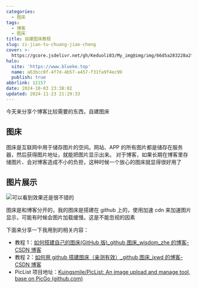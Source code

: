 ```yaml
---
categories:
  - 图床
tags:
  - 博客
  - 图床
title: 自建图床教程
slug: zi-jian-tu-chuang-jiao-cheng
cover: >-
  https://gcore.jsdelivr.net/gh/Keduoli03/My_img@img/img/66d5a283228a2f44240034a2.jpg
halo:
  site: 'https://www.blueke.top'
  name: a63bcc0f-4f7d-4b57-a457-f31fa9f4ec99
  publish: true
abbrlink: 12157
date: 2024-10-03 23:38:02
updated: 2024-11-23 21:29:33
---
```


今天来分享个博客比较需要的东西，自建图床

## 图床

图床是互联网中用于储存图片的空间。网站、APP 的所有图片都是储存在服务器，然后获得图片地址，就能把图片显示出来。
对于博客，如果长期在博客里存储图片、会对博客造成不小的负担，这种时候一个放心的图床就显得很好用了

## 图片展示

![](https://gcore.jsdelivr.net/gh/Keduoli03/My_img@img/img/%E5%8F%8B%E5%88%A9%E5%A5%88%E7%BB%AA.webp)可以看到效果还是很不错的

图床是和博客分开的，我的图床是搭建在 github 上的，使用加速 cdn 来加速图片显示，可能有时候会图片加载缓慢。这是不能忽视的因素

下面来分享一下我用到的相关内容：

- 教程 1：[如何搭建自己的图床(GitHub 版)\_github 图床\_wisdom_zhe 的博客-CSDN 博客](https://blog.csdn.net/qq_44231797/article/details/131658184?spm=1001.2101.3001.6650.3&utm_medium=distribute.wap_relevant.none-task-blog-2~default~YuanLiJiHua~Position-3-131658184-blog-89784600.237^v3^wap_relevant_t0_download&depth_1-utm_source=distribute.wap_relevant.none-task-blog-2~default~YuanLiJiHua~Position-3-131658184-blog-89784600.237^v3^wap_relevant_t0_download)
- 教程 2：[如何用 github 搭建图床（亲测有效）\_github 图床\_jxwd 的博客-CSDN 博客](https://blog.csdn.net/xdnxl/article/details/129466060?spm=1001.2101.3001.6650.5&utm_medium=distribute.pc_relevant.none-task-blog-2%7Edefault%7EBlogCommendFromBaidu%7ERate-5-129466060-blog-131658184.235%5Ev38%5Epc_relevant_sort_base1&depth_1-utm_source=distribute.pc_relevant.none-task-blog-2%7Edefault%7EBlogCommendFromBaidu%7ERate-5-129466060-blog-131658184.235%5Ev38%5Epc_relevant_sort_base1&utm_relevant_index=10)
- PicList 项目地址：[Kuingsmile/PicList: An image upload and manage tool, base on PicGo (](https://github.com/Kuingsmile/PicList)[github.com](http://github.com)[)](https://github.com/Kuingsmile/PicList)

